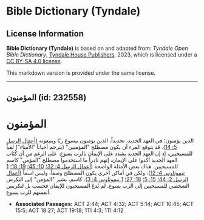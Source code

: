 # Bible Dictionary (Tyndale)

## License Information

**Bible Dictionary (Tyndale)** is based on and adapted from: _Tyndale Open Bible Dictionary_, [Tyndale House Publishers](https://tyndaleopenresources.com/), 2023, which is licensed under a [CC BY-SA 4.0 license](https://creativecommons.org/licenses/by-sa/4.0/legalcode.en).

This markdown version is provided under the same license.



--------------------------------

## المؤمنون (id: 232558)

المؤمنون
========

الذين يؤمنون؛ في العهد الجديد، تحديداً، الذين يؤمنون بيسوع ربًا ويتبعونه ([أعمال الرسل 5: 14](https://ref.ly/Acts5:14)). قد يتوقع المرء أن يكون مصطلح "المؤمنين" (يترجم أحياناً "الأمناء") لقباً للمسيحيين، إذ إن العهد الجديد يشدد على الإيمان بالرب يسوع. على الرغم من أن كُتَاب العهد الجديد أكدوا على الإيمان، إنهم نادراً ما استخدموا مصطلح "المؤمن" كاسم للمسيحيين. هناك بعض الأمثلة الواضحة ([أعمال الرسل 4: 32؛](https://ref.ly/Acts4:32) [10: 45؛](https://ref.ly/Acts10:45) [19: 18؛](https://ref.ly/Acts19:18) [1 تيموثاوس 4: 12](https://ref.ly/1Tim4:12))، ولكن في أماكن أخرى يكون المصطلح وصفاً، وليس اسماً ([أعمال الرسل 2: 44؛](https://ref.ly/Acts2:44) [15: 5؛](https://ref.ly/Acts15:5) [18: 27؛](https://ref.ly/Acts18:27) [1 تيموثاوس 4: 3](https://ref.ly/1Tim4:3)). كاسم، يشير "المؤمن" إلى التكرس الشخصي للمسيحيين إلى الرب يسوع. لم يُدعَ المسيحيون للإيمان فحسب بل لتكريس أنفسهم للرب يسوع.

* **Associated Passages:** ACT 2:44; ACT 4:32; ACT 5:14; ACT 10:45; ACT 15:5; ACT 18:27; ACT 19:18; 1TI 4:3; 1TI 4:12

